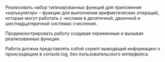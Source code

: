 Реализовать набор типизированных функций для приложения «калькулятор» – функции для выполнения арифметических операций, которые могут работать с числами в десятичной, двоичной и шестнадцатеричной системах счисления.

Продемонстрировать работу создавая переменные и вызывая реализованные функции.

Работа должна представлять собой скрипт выводящий информацию о происходящем в console.log, без пользовательского интерфейса.